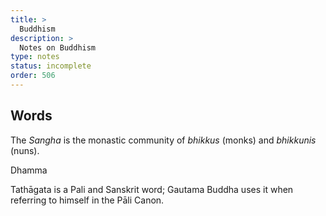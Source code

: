 ```yaml
---
title: >
  Buddhism
description: >
  Notes on Buddhism
type: notes
status: incomplete
order: 506
---
```


## Words

The *Sangha* is the monastic community of *bhikkus* (monks) and *bhikkunis* (nuns).

Dhamma

Tathāgata is a Pali and Sanskrit word; Gautama Buddha uses it when referring to himself in the Pāli Canon.
